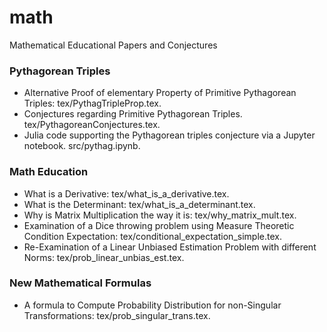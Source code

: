 # math
Mathematical Educational Papers and Conjectures

### Pythagorean Triples
- Alternative Proof of elementary Property of Primitive Pythagorean Triples: tex/PythagTripleProp.tex.
- Conjectures regarding Primitive Pythagorean Triples. tex/PythagoreanConjectures.tex.
- Julia code supporting the Pythagorean triples conjecture via a Jupyter notebook. src/pythag.ipynb.
### Math Education
- What is a Derivative: tex/what_is_a_derivative.tex.
- What is the Determinant: tex/what_is_a_determinant.tex.
- Why is Matrix Multiplication the way it is: tex/why_matrix_mult.tex.
- Examination of a Dice throwing problem using Measure Theoretic Condition Expectation: tex/conditional_expectation_simple.tex.
- Re-Examination of a Linear Unbiased Estimation Problem with different Norms: tex/prob_linear_unbias_est.tex.
### New Mathematical Formulas
- A formula to Compute Probability Distribution for non-Singular Transformations: tex/prob_singular_trans.tex.
